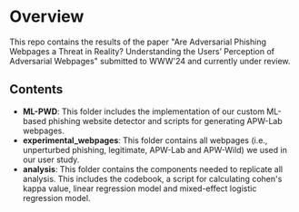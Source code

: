 # Overview
This repo contains the results of the paper "Are Adversarial Phishing Webpages a Threat in Reality?
Understanding the Users’ Perception of Adversarial Webpages" submitted to WWW'24 and currently under review.

## Contents
* **ML-PWD**: This folder includes the implementation of our custom ML-based phishing website detector and scripts for generating APW-Lab webpages.
* **experimental_webpages**: This folder contains all webpages (i.e., unperturbed phishing, legitimate, APW-Lab and APW-Wild) we used in our user study.
* **analysis**: This folder contains the components needed to replicate all analysis. This includes the codebook, a script for calculating cohen's kappa value, linear regression model and mixed-effect logistic regression model.